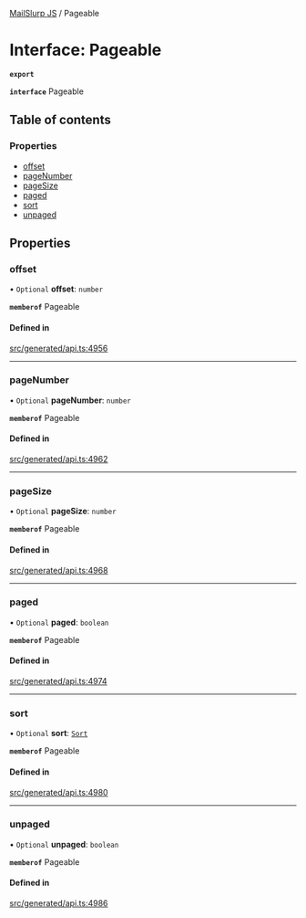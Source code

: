 [MailSlurp JS](../README.md) / Pageable

# Interface: Pageable

**`export`**

**`interface`** Pageable

## Table of contents

### Properties

- [offset](Pageable.md#offset)
- [pageNumber](Pageable.md#pagenumber)
- [pageSize](Pageable.md#pagesize)
- [paged](Pageable.md#paged)
- [sort](Pageable.md#sort)
- [unpaged](Pageable.md#unpaged)

## Properties

### offset

• `Optional` **offset**: `number`

**`memberof`** Pageable

#### Defined in

[src/generated/api.ts:4956](https://github.com/mailslurp/mailslurp-client/blob/6bcf839/src/generated/api.ts#L4956)

___

### pageNumber

• `Optional` **pageNumber**: `number`

**`memberof`** Pageable

#### Defined in

[src/generated/api.ts:4962](https://github.com/mailslurp/mailslurp-client/blob/6bcf839/src/generated/api.ts#L4962)

___

### pageSize

• `Optional` **pageSize**: `number`

**`memberof`** Pageable

#### Defined in

[src/generated/api.ts:4968](https://github.com/mailslurp/mailslurp-client/blob/6bcf839/src/generated/api.ts#L4968)

___

### paged

• `Optional` **paged**: `boolean`

**`memberof`** Pageable

#### Defined in

[src/generated/api.ts:4974](https://github.com/mailslurp/mailslurp-client/blob/6bcf839/src/generated/api.ts#L4974)

___

### sort

• `Optional` **sort**: [`Sort`](Sort.md)

**`memberof`** Pageable

#### Defined in

[src/generated/api.ts:4980](https://github.com/mailslurp/mailslurp-client/blob/6bcf839/src/generated/api.ts#L4980)

___

### unpaged

• `Optional` **unpaged**: `boolean`

**`memberof`** Pageable

#### Defined in

[src/generated/api.ts:4986](https://github.com/mailslurp/mailslurp-client/blob/6bcf839/src/generated/api.ts#L4986)
